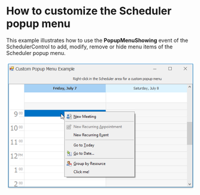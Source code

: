 # How to customize the Scheduler popup menu


<p>This example illustrates how to use the <strong>PopupMenuShowing</strong> event of the SchedulerControl to add, modify, remove or hide menu items of the Scheduler popup menu.<br><br><img src="https://raw.githubusercontent.com/DevExpress-Examples/how-to-customize-the-scheduler-popup-menu-e2554/16.2.3+/media/f796b593-631a-11e7-80c0-00155d624807.png"></p>

<br/>


